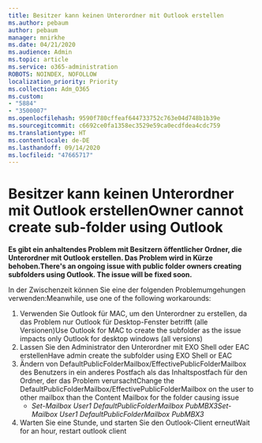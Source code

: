 ```yaml
---
title: Besitzer kann keinen Unterordner mit Outlook erstellen
ms.author: pebaum
author: pebaum
manager: mnirkhe
ms.date: 04/21/2020
ms.audience: Admin
ms.topic: article
ms.service: o365-administration
ROBOTS: NOINDEX, NOFOLLOW
localization_priority: Priority
ms.collection: Adm_O365
ms.custom:
- "5884"
- "3500007"
ms.openlocfilehash: 9590f780cffeaf644733752c763e04d748b1b39e
ms.sourcegitcommit: c6692ce0fa1358ec3529e59ca0ecdfdea4cdc759
ms.translationtype: HT
ms.contentlocale: de-DE
ms.lasthandoff: 09/14/2020
ms.locfileid: "47665717"
---
```

# <a name="owner-cannot-create-sub-folder-using-outlook"></a><span data-ttu-id="1a697-102">Besitzer kann keinen Unterordner mit Outlook erstellen</span><span class="sxs-lookup"><span data-stu-id="1a697-102">Owner cannot create sub-folder using Outlook</span></span>

<span data-ttu-id="1a697-103">**Es gibt ein anhaltendes Problem mit Besitzern öffentlicher Ordner, die Unterordner mit Outlook erstellen. Das Problem wird in Kürze behoben.**</span><span class="sxs-lookup"><span data-stu-id="1a697-103">**There's an ongoing issue with public folder owners creating subfolders using Outlook. The issue will be fixed soon.**</span></span>

<span data-ttu-id="1a697-104">In der Zwischenzeit können Sie eine der folgenden Problemumgehungen verwenden:</span><span class="sxs-lookup"><span data-stu-id="1a697-104">Meanwhile, use one of the following workarounds:</span></span>

1. <span data-ttu-id="1a697-105">Verwenden Sie Outlook für MAC, um den Unterordner zu erstellen, da das Problem nur Outlook für Desktop-Fenster betrifft (alle Versionen)</span><span class="sxs-lookup"><span data-stu-id="1a697-105">Use Outlook for MAC to create the subfolder as the issue impacts only Outlook for desktop windows (all versions)</span></span>
2. <span data-ttu-id="1a697-106">Lassen Sie den Administrator den Unterordner mit EXO Shell oder EAC erstellen</span><span class="sxs-lookup"><span data-stu-id="1a697-106">Have admin create the subfolder using EXO Shell or EAC</span></span>
3. <span data-ttu-id="1a697-107">Ändern von DefaultPublicFolderMailbox/EffectivePublicFolderMailbox des Benutzers in ein anderes Postfach als das Inhaltspostfach für den Ordner, der das Problem verursacht</span><span class="sxs-lookup"><span data-stu-id="1a697-107">Change the DefaultPublicFolderMailbox/EffectivePublicFolderMailbox on the user to other mailbox than the Content Mailbox for the folder causing issue</span></span>  
    - <span data-ttu-id="1a697-108">*Set-Mailbox User1 DefaultPublicFolderMailbox PubMBX3*</span><span class="sxs-lookup"><span data-stu-id="1a697-108">*Set-Mailbox User1 DefaultPublicFolderMailbox PubMBX3*</span></span>
4. <span data-ttu-id="1a697-109">Warten Sie eine Stunde, und starten Sie den Outlook-Client erneut</span><span class="sxs-lookup"><span data-stu-id="1a697-109">Wait for an hour, restart outlook client</span></span>